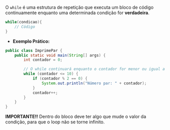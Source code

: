 O `while` é uma estrutura de repetição que executa um bloco de código continuamente enquanto uma determinada condição for **verdadeira**.

```Java
while(condicao){
	// Código
}
```

- **Exemplo Prático:**
```Java
public class ImprimePar {
    public static void main(String[] args) {
        int contador = 0;

        // O while continuará enquanto o contador for menor ou igual a 10
        while (contador <= 10) {
            if (contador % 2 == 0) {
                System.out.println("Número par: " + contador);
            }
            contador++;
        }
    }
}
```
**IMPORTANTE!!** Dentro do bloco deve ter algo que mude o valor da condição, para que o loop não se torne infinito. 